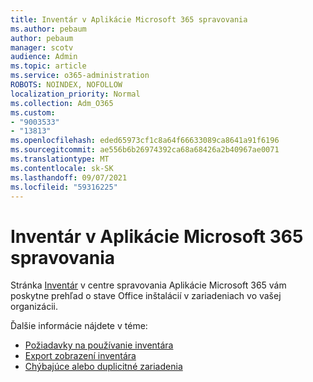 ```yaml
---
title: Inventár v Aplikácie Microsoft 365 spravovania
ms.author: pebaum
author: pebaum
manager: scotv
audience: Admin
ms.topic: article
ms.service: o365-administration
ROBOTS: NOINDEX, NOFOLLOW
localization_priority: Normal
ms.collection: Adm_O365
ms.custom:
- "9003533"
- "13813"
ms.openlocfilehash: eded65973cf1c8a64f66633089ca8641a91f6196
ms.sourcegitcommit: ae556b6b26974392ca68a68426a2b40967ae0071
ms.translationtype: MT
ms.contentlocale: sk-SK
ms.lasthandoff: 09/07/2021
ms.locfileid: "59316225"
---
```

# <a name="inventory-in-microsoft-365-apps-admin-center"></a>Inventár v Aplikácie Microsoft 365 spravovania

Stránka [Inventár](https://docs.microsoft.com/deployoffice/admincenter/inventory) v centre spravovania Aplikácie Microsoft 365 vám poskytne prehľad o stave Office inštalácií v zariadeniach vo vašej organizácii. 

Ďalšie informácie nájdete v téme:

- [Požiadavky na používanie inventára](https://docs.microsoft.com/deployoffice/admincenter/inventory#requirements-for-using-inventory)
- [Export zobrazení inventára](https://docs.microsoft.com/deployoffice/admincenter/inventory#export-inventory-views)
- [Chýbajúce alebo duplicitné zariadenia](https://docs.microsoft.com/deployoffice/admincenter/inventory#missing-or-duplicate-devices)
